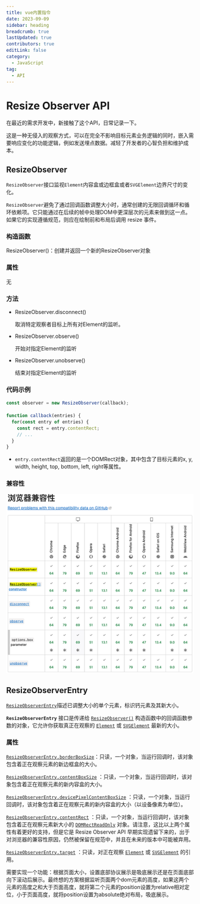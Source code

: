 ```yaml
---
title: vue内置指令
date: 2023-09-09
sidebar: heading
breadcrumb: true
lastUpdated: true
contributors: true
editLink: false
category:
  - JavaScript
tag:
  - API
---
```


# Resize Observer API

在最近的需求开发中，新接触了这个API，日常记录一下。

这是一种无侵入的观察方式，可以在完全不影响目标元素业务逻辑的同时，嵌入需要响应变化的功能逻辑，例如发送埋点数据。减轻了开发者的心智负担和维护成本。

## ResizeObserver

`ResizeObserver`接口监视`Element`内容盒或边框盒或者`SVGElement`边界尺寸的变化。

`ResizeObserver`避免了通过回调函数调整大小时，通常创建的无限回调循环和循环依赖项。它只能通过在后续的帧中处理DOM中更深层次的元素来做到这一点。如果它的实现遵循规范，则应在绘制前和布局后调用 resize 事件。

### 构造函数

ResizeObserver()：创建并返回一个新的ResizeObserver对象

### 属性

无

### 方法

- ResizeObserver.disconnect()

    取消特定观察者目标上所有对Element的监听。

- ResizeObserver.observe()

    开始对指定Element的监听

- ResizeObserver.unobserve()

    结束对指定Element的监听

### 代码示例

```js
const observer = new ResizeObserver(callback);

function callback(entries) {
  for(const entry of entries) {
    const rect = entry.contentRect;
    // ...
  }
}
```

- `entry.contentRect`返回的是一个DOMRect对象，其中包含了目标元素的x, y, width, height, top, bottom, left, right等属性。

### 兼容性

![image-20231223154829492](https://raw.githubusercontent.com/diandianyezi/typora-images/master/img/202312231548922.png)



## ResizeObserverEntry

[`ResizeObserverEntry`](https://developer.mozilla.org/zh-CN/docs/Web/API/ResizeObserverEntry)描述已调整大小的单个元素，标识钙元素及其新大小。

**`ResizeObserverEntry`** 接口是传递给 [`ResizeObserver()`](https://developer.mozilla.org/zh-CN/docs/Web/API/ResizeObserver/ResizeObserver) 构造函数中的回调函数参数的对象，它允许你获取真正在观察的 [`Element`](https://developer.mozilla.org/zh-CN/docs/Web/API/Element) 或 [`SVGElement`](https://developer.mozilla.org/zh-CN/docs/Web/API/SVGElement) 最新的大小。

### 属性

[`ResizeObserverEntry.borderBoxSize`](https://developer.mozilla.org/zh-CN/docs/Web/API/ResizeObserverEntry/borderBoxSize)：只读，一个对象，当运行回调时，该对象包含着正在观察元素的新边框盒的大小。

[`ResizeObserverEntry.contentBoxSize`](https://developer.mozilla.org/zh-CN/docs/Web/API/ResizeObserverEntry/contentBoxSize) ：只读，一个对象，当运行回调时，该对象包含着正在观察元素的新内容盒的大小。

[`ResizeObserverEntry.devicePixelContentBoxSize`](https://developer.mozilla.org/zh-CN/docs/Web/API/ResizeObserverEntry/devicePixelContentBoxSize) ：只读，一个对象，当运行回调时，该对象包含着正在观察元素的新内容盒的大小（以设备像素为单位）。

[`ResizeObserverEntry.contentRect`](https://developer.mozilla.org/zh-CN/docs/Web/API/ResizeObserverEntry/contentRect) ：只读，一个对象，当运行回调时，该对象包含着正在观察元素新大小的 [`DOMRectReadOnly`](https://developer.mozilla.org/zh-CN/docs/Web/API/DOMRectReadOnly) 对象。请注意，这比以上两个属性有着更好的支持，但是它是 Resize Observer API 早期实现遗留下来的，出于对浏览器的兼容性原因，仍然被保留在规范中，并且在未来的版本中可能被弃用。

[`ResizeObserverEntry.target`](https://developer.mozilla.org/zh-CN/docs/Web/API/ResizeObserverEntry/target) ：只读，对正在观察 [`Element`](https://developer.mozilla.org/zh-CN/docs/Web/API/Element) 或 [`SVGElement`](https://developer.mozilla.org/zh-CN/docs/Web/API/SVGElement) 的引用。





需要实现一个功能：根据页面大小，设置底部协议展示是吸底展示还是在页面底部向下滚动后展示。最终想的方案根据监听页面两个dom元素的高度，如果这两个元素的高度之和大于页面高度，就将第二个元素的position设置为relative相对定位，小于页面高度，就将position设置为absolute绝对布局，吸底展示。